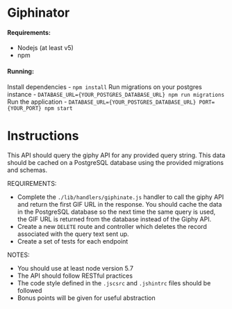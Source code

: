 # Giphinator

#### Requirements:
- Nodejs (at least v5)
- npm

#### Running:
Install dependencies - `npm install`
Run migrations on your postgres instance - `DATABASE_URL={YOUR_POSTGRES_DATABASE_URL} npm run migrations`
Run the application - `DATABASE_URL={YOUR_POSTGRES_DATABASE_URL} PORT={YOUR_PORT} npm start`

# Instructions

 This API should query the giphy API for any provided query string. This data should be cached on a PostgreSQL database using the provided migrations and schemas.
 
 REQUIREMENTS:
 - Complete the `./lib/handlers/giphinate.js` handler to call the giphy API and return the first GIF URL in the response. You should cache the data in the PostgreSQL database so the next time the same query is used, the GIF URL is returned from the database instead of the Giphy API.
 - Create a new `DELETE` route and controller which deletes the record associated with the query text sent up.
 - Create a set of tests for each endpoint
 
 NOTES:
 - You should use at least node version 5.7
 - The API should follow RESTful practices
 - The code style defined in the `.jscsrc` and `.jshintrc` files should be followed
 - Bonus points will be given for useful abstraction
